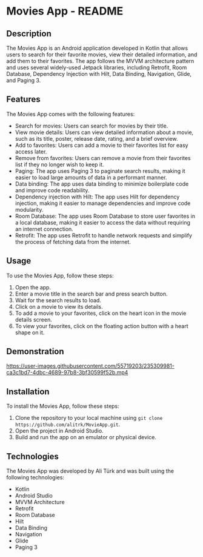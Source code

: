 # Movies App - README

## Description

The Movies App is an Android application developed in Kotlin that allows users to search for their favorite movies, view their detailed information, and add them to their favorites. The app follows the MVVM architecture pattern and uses several widely-used Jetpack libraries, including Retrofit, Room Database, Dependency Injection with Hilt, Data Binding, Navigation, Glide, and Paging 3.

## Features

The Movies App comes with the following features:

- Search for movies: Users can search for movies by their title.
- View movie details: Users can view detailed information about a movie, such as its title, poster, release date, rating, and a brief overview.
- Add to favorites: Users can add a movie to their favorites list for easy access later.
- Remove from favorites: Users can remove a movie from their favorites list if they no longer wish to keep it.
- Paging: The app uses Paging 3 to paginate search results, making it easier to load large amounts of data in a performant manner.
- Data binding: The app uses data binding to minimize boilerplate code and improve code readability.
- Dependency injection with Hilt: The app uses Hilt for dependency injection, making it easier to manage dependencies and improve code modularity.
- Room Database: The app uses Room Database to store user favorites in a local database, making it easier to access the data without requiring an internet connection.
- Retrofit: The app uses Retrofit to handle network requests and simplify the process of fetching data from the internet.

## Usage

To use the Movies App, follow these steps:

1. Open the app.
2. Enter a movie title in the search bar and press search button.
3. Wait for the search results to load.
4. Click on a movie to view its details.
5. To add a movie to your favorites, click on the heart icon in the movie details screen.
6. To view your favorites, click on the floating action button with a heart shape on it.


## Demonstration

https://user-images.githubusercontent.com/55719203/235309981-ca3c1bd7-4dbc-4689-97b8-3bf30599f52b.mp4


## Installation

To install the Movies App, follow these steps:

1. Clone the repository to your local machine using `git clone https://github.com/alitrk/MovieApp.git`.
2. Open the project in Android Studio.
3. Build and run the app on an emulator or physical device.

## Technologies

The Movies App was developed by Ali Türk and was built using the following technologies:

- Kotlin
- Android Studio
- MVVM Architecture
- Retrofit
- Room Database
- Hilt
- Data Binding
- Navigation
- Glide
- Paging 3

